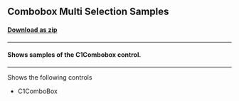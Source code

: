 ## Combobox Multi Selection Samples
#### [Download as zip](https://grapecity.github.io/DownGit/#/home?url=https://github.com/GrapeCity/ComponentOne-WPF-Samples/tree/master/NET_8/Input/C1ComboBoxMutliSelectionSample)
____
#### Shows samples of the C1Combobox control.
____
Shows the following controls

* C1ComboBox
